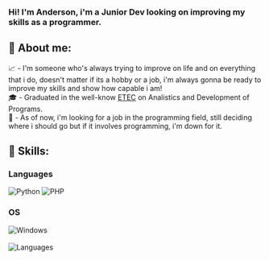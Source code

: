 ### Hi! I'm Anderson, i'm a Junior Dev looking on improving my skills as a programmer.
## 👀 About me:
📈 - I'm someone who's always trying to improve on life and on everything that i do, doesn't matter if its a hobby or a job, i'm always gonna be ready to improve my skills and show how capable i am! <br/>
🎓 - Graduated in the well-know [ETEC](https://www.cps.sp.gov.br/etec/) on Analistics and Development of Programs. <br/>
💼 - As of now, i'm looking for a job in the programming field, still deciding where i should go but if it involves programming, i'm down for it. <br/>

## 📖 Skills:

### Languages
  ![Python](https://img.shields.io/badge/python-3670A0?style=for-the-badge&logo=python&logoColor=ffdd54)
  ![PHP](https://img.shields.io/badge/php-%23777BB4.svg?style=for-the-badge&logo=php&logoColor=white)
### OS
  ![Windows](https://img.shields.io/badge/Windows-0078D6?style=for-the-badge&logo=windows&logoColor=white)
  <br/><br/>
  ![Languages](https://github-readme-stats.vercel.app/api/top-langs/?username=anderson-bap&layout=compact&theme=dark)
